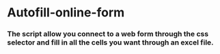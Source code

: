 # Autofill-online-form 
### The script allow you connect to a web form through the css selector and fill in all the cells you want through an excel file.
